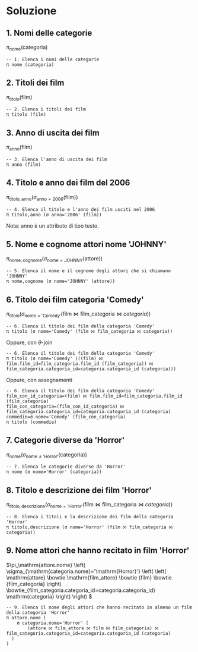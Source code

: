 # Soluzione

## 1. Nomi delle categorie

$\pi_\mathrm{nome} (\mathrm{categoria})$

```text
-- 1. Elenca i nomi delle categorie
π nome (categoria)
```

## 2. Titoli dei film

$\pi_\mathrm{titolo} (\mathrm{film})$

```text
-- 2. Elenca i titoli dei film
π titolo (film)
```

## 3. Anno di uscita dei film

$\pi_\mathrm{anno} (\mathrm{film})$

```text
-- 3. Elenca l'anno di uscita dei film
π anno (film)
```

## 4. Titolo e anno dei film del 2006

$\pi_\mathrm{titolo,anno} (\sigma_{\mathrm{anno}=2006}(\mathrm{film}))$

```text
-- 4. Elenca il titolo e l'anno dei film usciti nel 2006
π titolo,anno (σ anno='2006' (film))
```

Nota: anno è un attributo di tipo testo.

## 5. Nome e cognome attori nome 'JOHNNY'

$\pi_\mathrm{nome,cognome} (\sigma_{\mathrm{nome}=\mathrm{JOHNNY}}(\mathrm{attore}))$

```text
-- 5. Elenca il nome e il cognome degli attori che si chiamano 'JOHNNY'
π nome,cognome (σ nome='JOHNNY' (attore))
```

## 6. Titolo dei film categoria 'Comedy'

$\pi_\mathrm{titolo}
  \left(
    \sigma_{\mathrm{nome}='\mathrm{Comedy}'}
      \left(
        \mathrm{film} \bowtie \mathrm{film\_categoria} \bowtie {categoria}
      \right)
 \right)$

```text
-- 6. Elenca il titolo dei film della categoria 'Comedy'
π titolo (σ nome='Comedy' (film ⨝ film_categoria ⨝ categoria))
```

Oppure, con $\theta$-join

```text
-- 6. Elenca il titolo dei film della categoria 'Comedy'
π titolo (σ nome='Comedy' (((film) ⨝ film.film_id=film_categoria.film_id (film_categoria)) ⨝ film_categoria.categoria_id=categoria.categoria_id (categoria)))
```
Oppure, con assegnamenti

```text
-- 6. Elenca il titolo dei film della categoria 'Comedy'
film_con_id_categoria=(film) ⨝ film.film_id=film_categoria.film_id (film_categoria)
film_con_categoria=(film_con_id_categoria) ⨝ film_categoria.categoria_id=categoria.categoria_id (categoria)
commedie=σ nome='Comedy' (film_con_categoria)
π titolo (commedie)
```
## 7. Categorie diverse da 'Horror'

$\pi_\mathrm{nome}
  \left(
    \sigma_{\mathrm{nome}\neq'\mathrm{Horror}'}
      \left(
        \mathrm{categoria}
      \right)
  \right)$

```text
-- 7. Elenca le categorie diverse da 'Horror'
π nome (σ nome≠'Horror' (categoria))
```

## 8. Titolo e descrizione dei film  'Horror'

$\pi_\mathrm{titolo,descrizione}
  \left(
    \sigma_{\mathrm{nome}='\mathrm{Horror}'}
      \left(
        \mathrm{film} \bowtie \mathrm{film\_categoria} \bowtie {categoria}
      \right)
 \right)$

```text
-- 8. Elenca i titoli e la descrizione dei film della categoria 'Horror'
π titolo,descrizione (σ nome='Horror' (film ⨝ film_categoria ⨝ categoria))
```

## 9. Nome attori che hanno recitato in film 'Horror'

$\pi_\mathrm{attore.nome}
  \left(
    \sigma_{\mathrm{categoria.nome}='\mathrm{Horror}'}
      \left(
        \left(
          \mathrm{attore} \bowtie \mathrm{film\_attore} \bowtie {film} \bowtie {film\_categoria} 
        \right) \bowtie_{film\_categoria.categoria\_id=categoria.categoria\_id} \mathrm{categoria}
      \right)
 \right)
$

```text
-- 9. Elenca il nome degli attori che hanno recitato in almeno un film della categoria 'Horror'
π attore.nome (
	σ categoria.nome='Horror' (
		(attore ⨝ film_attore ⨝ film ⨝ film_categoria) ⨝ film_categoria.categoria_id=categoria.categoria_id (categoria)
  )
)
```

